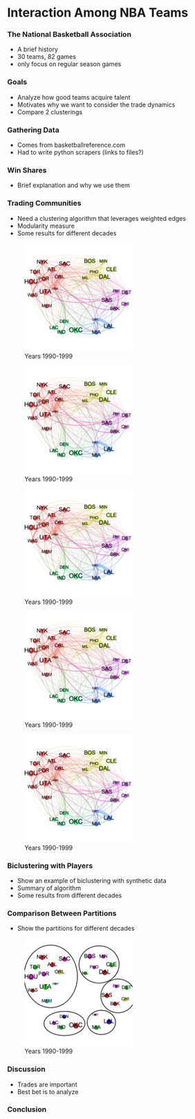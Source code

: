 # Interaction Among NBA Teams

### The National Basketball Association
* A brief history
* 30 teams, 82 games
* only focus on regular season games

### Goals
* Analyze how good teams acquire talent
* Motivates why we want to consider the trade dynamics
* Compare 2 clusterings

### Gathering Data
* Comes from basketballreference.com
* Had to write python scrapers (links to files?)

### Win Shares
* Brief explanation and why we use them

### Trading Communities
* Need a clustering algorithm that leverages weighted edges
* Modularity measure
* Some results for different decades
<!--![Trade Communities 1990-1999](https://raw.githubusercontent.com/dgrimsman/nba-team-interact/master/docs/imgs/trade_comm_90-99.png "Trade Communities 1990-1999")-->

<div figure{ display: inline-block;}>
<figure>
  <img src="https://raw.githubusercontent.com/dgrimsman/nba-team-interact/master/docs/imgs/trade_comm_90-99.png" width="250">
  <figcaption>Years 1990-1999</figcaption>
</figure>

<figure>
  <img src="https://raw.githubusercontent.com/dgrimsman/nba-team-interact/master/docs/imgs/trade_comm_90-99.png" width="250">
  <figcaption>Years 1990-1999</figcaption>
</figure>

<figure>
  <img src="https://raw.githubusercontent.com/dgrimsman/nba-team-interact/master/docs/imgs/trade_comm_90-99.png" width="250">
  <figcaption>Years 1990-1999</figcaption>
</figure>

<figure>
  <img src="https://raw.githubusercontent.com/dgrimsman/nba-team-interact/master/docs/imgs/trade_comm_90-99.png" width="250">
  <figcaption>Years 1990-1999</figcaption>
</figure>

<figure>
  <img src="https://raw.githubusercontent.com/dgrimsman/nba-team-interact/master/docs/imgs/trade_comm_90-99.png" width="250">
  <figcaption>Years 1990-1999</figcaption>
</figure>
</div>

### Biclustering with Players
* Show an example of biclustering with synthetic data
* Summary of algorithm
* Some results from different decades

### Comparison Between Partitions
* Show the partitions for different decades
<figure>
  <img src="https://raw.githubusercontent.com/dgrimsman/nba-team-interact/master/docs/imgs/biclust_90-99.png" width="250">
  <figcaption>Years 1990-1999</figcaption>
</figure>

### Discussion
* Trades are important
* Best bet is to analyze 

### Conclusion
